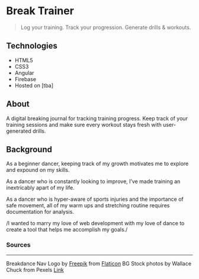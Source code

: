 # Break Trainer

> Log your training. Track your progression. Generate drills & workouts.

## Technologies

- HTML5
- CSS3
- Angular
- Firebase
- Hosted on [tba]

## About

A digital breaking journal for tracking training progress. Keep track of your training sessions and make sure every workout stays fresh with user-generated drills.

## Background

As a beginner dancer, keeping track of my growth motivates me to explore and expound on my skills.

As a dancer who is constantly looking to improve, I’ve made training an inextricably apart of my life.

As a dancer who is hyper-aware of sports injuries and the importance of safe movement, all of my warm ups and stretching routine requires documentation for analysis.

/I wanted to marry my love of web development with my love of dance to create a tool that helps me accomplish my goals./

### Sources

---

Breakdance Nav Logo by [Freepik](https://www.flaticon.com/authors/freepik) from [Flaticon](https://www.flaticon.com/)
BG Stock photos by Wallace Chuck from Pexels [Link](https://www.pexels.com/cs-cz/foto/break-dance-dav-energie-festival-2820898/)
